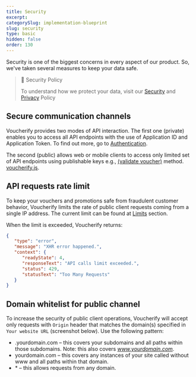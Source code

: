 ```yaml
---
title: Security
excerpt: 
categorySlug: implementation-blueprint
slug: security
type: basic
hidden: false
order: 130
---
```


Security is one of the biggest concerns in every aspect of our product. So, we've taken several measures to keep your data safe. 

> 📘 Security Policy
> 
> To understand how we protect your data, visit our [Security](https://www.voucherify.io/legal/security-policy) and [Privacy](https://www.voucherify.io/legal/privacy-policy) Policy

## Secure communication channels

Voucherify provides two modes of API interaction. The first one (private) enables you to access all API endpoints with the use of Application ID and Application Token. To find out more, go to [Authentication](doc:authentication).

The second (public) allows web or mobile clients to access only limited set of API endpoints using publishable keys e.g., [(validate voucher)](ref:validate-voucher) method. [voucherify.js](doc:client-side-api).

## API requests rate limit

To keep your vouchers and promotions safe from fraudulent customer behavior, Voucherify limits the rate of public client requests coming from a single IP address. The current limit can be found at [Limits](doc:limits) section.

When the limit is exceeded, Voucherify returns:

```json JSON
{  
   "type": "error",
   "message": "XHR error happened.",
   "context": {  
      "readyState": 4,
      "responseText": "API calls limit exceeded.",
      "status": 429,
      "statusText": "Too Many Requests"
   }
}
```

## Domain whitelist for public channel

To increase the security of public client operations, Voucherify will accept only requests with `Origin` header that matches the domain(s) specified in `Your website URL` (screenshot below). Use the following pattern:

* .yourdomain.com – this covers your subdomains and all paths within those subdomains. Note: this also covers *www.yourdomain.com*.
* yourdomain.com – this covers any instances of your site called without www and all paths within that domain.
* \* – this allows requests from any domain.

<!-- ![Domain Settings](https://files.readme.io/d48595e-guides_development_security_domain_settings_1.png "Domain Settings") 
![Domain Settings](https://files.readme.io/2d9c6c4-Screenshot_2020-09-16_at_09.45.20.png "Domain Settings")
-->